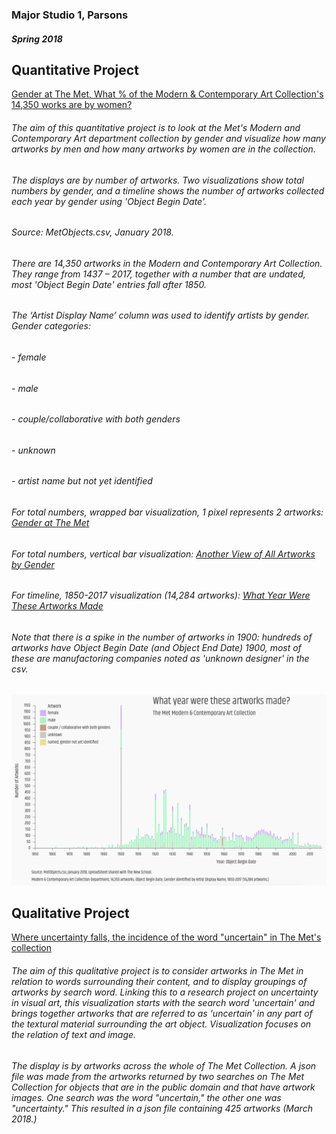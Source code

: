 
### Major Studio 1, Parsons
##### Spring 2018


## Quantitative Project

   [Gender at The Met, What % of the Modern & Contemporary Art Collection's 14,350 works are by women?](https://churc.github.io/MajorStudio1/MetProjects/gender) 
   
###### The aim of this quantitative project is to look at the Met's Modern and Contemporary Art department collection by gender and visualize how many artworks by men and how many artworks by women are in the collection. 

###### The displays are by number of artworks. Two visualizations show total numbers by gender, and a timeline shows the number of artworks collected each year by gender using 'Object Begin Date'.
###### Source: MetObjects.csv, January 2018.

###### There are 14,350 artworks in the Modern and Contemporary Art Collection. They range from 1437 – 2017, together with a number that are undated, most 'Object Begin Date' entries fall after 1850.
###### The ‘Artist Display Name’ column was used to identify artists by gender. Gender categories:
###### - female
###### - male
###### - couple/collaborative with both genders
###### - unknown
###### - artist name but not yet identified



###### For total numbers, wrapped bar visualization, 1 pixel represents 2 artworks: [Gender at The Met](https://churc.github.io/MajorStudio1/MetProjects/gender)

###### For total numbers, vertical bar visualization: [Another View of All Artworks by Gender](https://churc.github.io/MajorStudio1/MetProjects/gender#c2)

###### For timeline, 1850-2017 visualization (14,284 artworks):  [What Year Were These Artworks Made](https://churc.github.io/MajorStudio1/MetProjects/gender/#c3)
###### Note that there is a spike in the number of artworks in 1900: hundreds of artworks have Object Begin Date (and Object End Date) 1900, most of these are manufactoring companies noted as 'unknown designer' in the csv.

![by Year](MetProjects/gender/assets/image_timeline.png)






## Qualitative Project


   [Where uncertainty falls, the incidence of the word "uncertain" in The Met's collection](https://churc.github.io/MajorStudio1/MetProjectsQual/uncertainty)


###### The aim of this qualitative project is to consider artworks in The Met in relation to words surrounding their content, and to display groupings of artworks by search word. Linking this to a research project on uncertainty in visual art, this visualization starts with the search word 'uncertain' and brings together artworks that are referred to as 'uncertain' in any part of the textural material surrounding the art object. Visualization focuses on the relation of text and image. 

###### The display is by artworks across the whole of The Met Collection. A json file was made from the artworks returned by two searches on The Met Collection for objects that are in the public domain and that have artwork images. One search was the word "uncertain," the other one was "uncertainty." This resulted in a json file containing 425 artworks (March 2018.)






